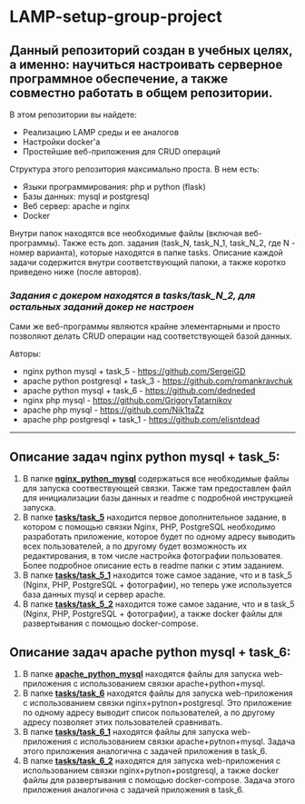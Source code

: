 # LAMP-setup-group-project

## Данный репозиторий создан в учебных целях, а именно: научиться настроивать серверное программное обеспечение, а также совместно работать в общем репозитории.

В этом репозитории вы найдете:
- Реализацию LAMP среды и ее аналогов
- Настройки docker'а
- Простейшие веб-приложения для CRUD операций

Структура этого репозитория максимально проста. В нем есть:
- Языки программирования: php и python (flask)
- Базы данных: mysql и postgresql
- Веб сервер: apache и nginx
- Docker

Внутри папок находятся все необходимые файлы (включая веб-программы). Также есть доп. задания (task_N, task_N_1, task_N_2, где N - номер варианта), которые находятся в папке tasks. Описание каждой задачи содержится внутри соответствующий папоки, а также коротко приведено ниже (после авторов). </br>
### **_Задания с докером находятся в tasks/task_N_2, для остальных заданий докер не настроен_** </br>
Сами же веб-программы являются крайне элементарными и просто позволяют делать CRUD операции над соответствующей базой данных. </br>

Авторы:
* nginx python mysql + task_5 - https://github.com/SergeiGD
* apache python postgresql + task_3 - https://github.com/romankravchuk
* apache python mysql + task_6 - https://github.com/dedneded
* nginx php mysql - https://github.com/GrigoryTatarnikov
* apache php mysql - https://github.com/Nik1taZz
* apache php postgresql + task_1 - https://github.com/elisntdead

----------------------------

## Описание задач nginx python mysql + task_5:

1) В папке [**nginx_python_mysql**](./nginx_python_mysql) содержаться все необходимые файлы для запуска соотвествующей связки. Также там предоставлен файл для инициализации базы данных и readme с подробной инструкцией запуска.
2) В папке [**tasks/task_5**](./tasks/task_5) находится первое дополнительное задание, в котором с помощью связки Nginx, PHP, PostgreSQL необходимо разработать приложение, которое будет по одному адресу выводить всех пользователей, а по другому будет возможность их редактирования, в том числе настройка фотографии пользоватея. Более подробное описание есть в readme папки с этим заданием.
3) В папке [**tasks/task_5_1**](./tasks/task_5_1) находится тоже самое задание, что и в task_5 (Nginx, PHP, PostgreSQL + фотографии), но теперь уже используется база данных mysql и сервер apache.
4) В папке [**tasks/task_5_2**](./tasks/task_5_2) находится тоже самое задание, что и в task_5 (Nginx, PHP, PostgreSQL + фотографии), а также docker файлы для развертывания с помощью docker-compose.

## Описание задач apache python mysql + task_6:

1) В папке [**apache_python_mysql**](./apache_python_mysql) находятся файлы для запуска web-приложения с использованием связки apache+python+mysql.
2) В папке [**tasks/task_6**](./tasks/task_6) находятся файлы для запуска web-приложения с использованием связки nginx+pytnon+postgresql. Это приложение по одному адресу выводит список пользователей, а по другому адресу позволяет этих пользователей сравнивать.
3) В папке [**tasks/task_6_1**](./tasks/task_6_1) находятся файлы для запуска web-приложения с использованием связки apache+pytnon+mysql. Задача этого приложения аналогична с задачей приложения в task_6.
4) В папке [**tasks/task_6_2**](./tasks/task_6_2) находятся для запуска web-приложения с использованием связки nginx+pytnon+postgresql, а также docker файлы для развертывания с помощью docker-compose. Задача этого приложения аналогична с задачей приложения в task_6.
